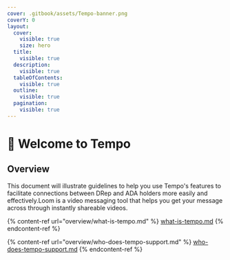 ```yaml
---
cover: .gitbook/assets/Tempo-banner.png
coverY: 0
layout:
  cover:
    visible: true
    size: hero
  title:
    visible: true
  description:
    visible: true
  tableOfContents:
    visible: true
  outline:
    visible: true
  pagination:
    visible: true
---
```


# 👋 Welcome to Tempo

## Overview

This document will illustrate guidelines to help you use Tempo's features to facilitate connections between DRep and ADA holders more easily and effectively.Loom is a video messaging tool that helps you get your message across through instantly shareable videos.

{% content-ref url="overview/what-is-tempo.md" %}
[what-is-tempo.md](overview/what-is-tempo.md)
{% endcontent-ref %}

{% content-ref url="overview/who-does-tempo-support.md" %}
[who-does-tempo-support.md](overview/who-does-tempo-support.md)
{% endcontent-ref %}
